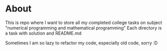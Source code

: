 # About

This is repo where I want to store all my completed
college tasks on subject "numerical programming and
mathematical programming"
Each directory is a task with solution and README.md

Sometimes I am so lazy to refactor my code, especially
old code, sorry :D

